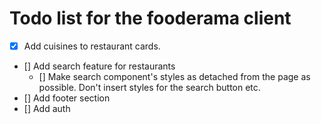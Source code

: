 # Todo list for the fooderama client

- [x] Add cuisines to restaurant cards.
- [] Add search feature for restaurants
  - [] Make search component's styles as detached from the page as possible. Don't insert styles for the search button etc. 
- [] Add footer section
- [] Add auth